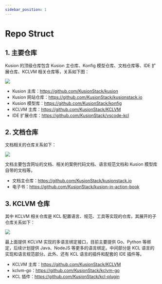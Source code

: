 ```yaml
---
sidebar_position: 1
---
```


# Repo Struct

## 1. 主要仓库

Kusion 的顶级仓库包含 Kusion 主仓库、Konfig 模型仓库、文档仓库等、IDE 扩展仓库、KCLVM 相关仓库等，关系如下图：

![](/img/docs/develop/repos/repo-dag-01.png)

- Kusion 主库：https://github.com/KusionStack/kusion
- Kusion 网站仓库：https://github.com/KusionStack/kusionstack.io
- Kusion 模型库：https://github.com/KusionStack/konfig
- KCLVM 主库：https://github.com/KusionStack/KCLVM
- IDE 扩展仓库：https://github.com/KusionStack/vscode-kcl

## 2. 文档仓库


文档相关的仓库关系如下：

![](/img/docs/develop/repos/repo-dag-docs.png)

文档主要包含网址的文档、相关的案例代码文档、语言规范文档和 Kusion 模型库自带的文档等。

- 文档主仓库：https://github.com/KusionStack/kusionstack.io
- 电子书：https://github.com/KusionStack/kusion-in-action-book

## 3. KCLVM 仓库

其中 KCLVM 相关仓库是 KCL 配置语言、规范、工具等实现的仓库，其展开的子仓库关系如下：

![](/img/docs/develop/repos/repo-dag-02.png)

最上面提供 KCLVM 实现的多语言绑定接口，目前主要提供 Go、Python 等绑定，后续计划提供 Java、NodeJS 等更多的语言绑定。中间部分是 KCL 语言的实现和语言规范部分。此外、还有 KCL 语言的插件和配套的 IDE 插件等。

- KCLVM 主库：https://github.com/KusionStack/KCLVM
- kclvm-go：https://github.com/KusionStack/kclvm-go
- KCL 插件：https://github.com/KusionStack/kcl-plugin

